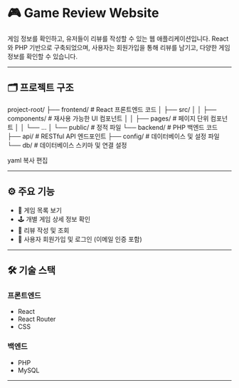 # 🎮 Game Review Website

게임 정보를 확인하고, 유저들이 리뷰를 작성할 수 있는 웹 애플리케이션입니다. React와 PHP 기반으로 구축되었으며, 사용자는 회원가입을 통해 리뷰를 남기고, 다양한 게임 정보를 확인할 수 있습니다.

---

## 🗂 프로젝트 구조

project-root/
├── frontend/ # React 프론트엔드 코드
│ ├── src/
│ │ ├── components/ # 재사용 가능한 UI 컴포넌트
│ │ ├── pages/ # 페이지 단위 컴포넌트
│ │ └── ...
│ └── public/ # 정적 파일
└── backend/ # PHP 백엔드 코드
├── api/ # RESTful API 엔드포인트
├── config/ # 데이터베이스 및 설정 파일
└── db/ # 데이터베이스 스키마 및 연결 설정

yaml
복사
편집

---

## ⚙️ 주요 기능

- 🎲 게임 목록 보기
- 🕹️ 개별 게임 상세 정보 확인
- 📝 리뷰 작성 및 조회
- 👤 사용자 회원가입 및 로그인 (이메일 인증 포함)

---

## 🛠️ 기술 스택

### 프론트엔드
- React
- React Router
- CSS

### 백엔드
- PHP
- MySQL

---





